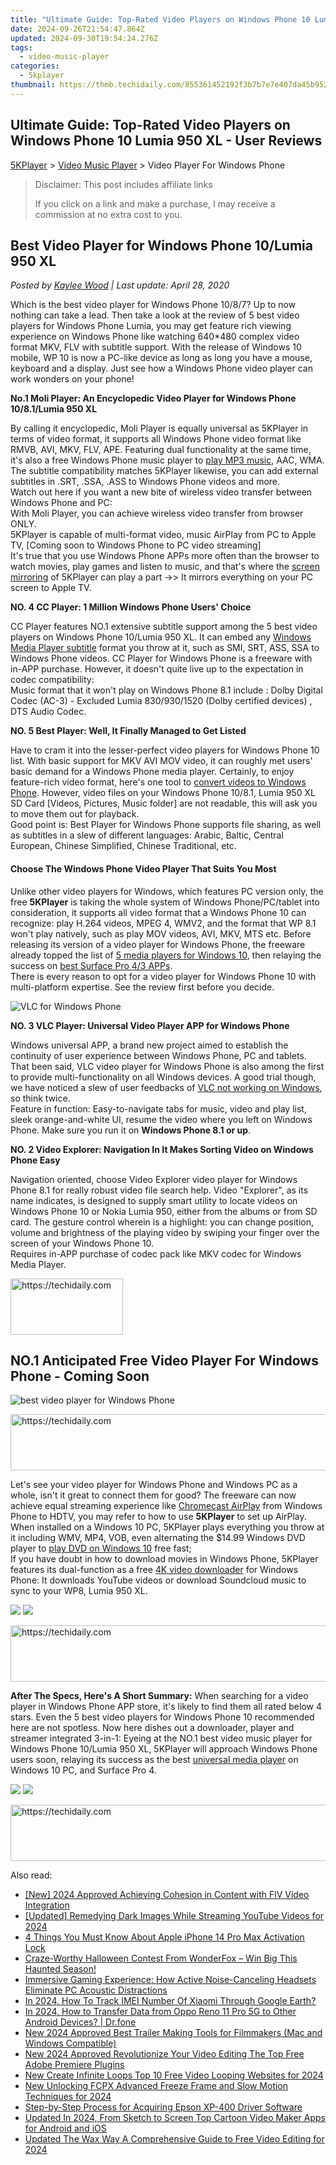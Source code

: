 ```yaml
---
title: "Ultimate Guide: Top-Rated Video Players on Windows Phone 10 Lumia 950 XL - User Reviews"
date: 2024-09-26T21:54:47.864Z
updated: 2024-09-30T19:54:24.276Z
tags:
  - video-music-player
categories:
  - 5kplayer
thumbnail: https://thmb.techidaily.com/855361452192f3b7b7e7e407da45b95275a5f560d0d0de9b64cf3676aeaaee8b.jpg
---
```


## Ultimate Guide: Top-Rated Video Players on Windows Phone 10 Lumia 950 XL - User Reviews

[5KPlayer](https://tools.techidaily.com/5kplayer/products/) \> [Video Music Player](https://tools.techidaily.com/5kplayer/video-music-player/) \> Video Player For Windows Phone

>  Disclaimer: This post includes affiliate links
>
>  If you click on a link and make a purchase, I may receive a commission at no extra cost to you.
>

## Best Video Player for Windows Phone 10/Lumia 950 XL

 _Posted by [Kaylee Wood](https://www.quora.com/profile/Amanda-Hu-21) | Last update: April 28, 2020_

Which is the best video player for Windows Phone 10/8/7? Up to now nothing can take a lead. Then take a look at the review of 5 best video players for Windows Phone Lumia, you may get feature rich viewing experience on Windows Phone like watching 640\*480 complex video format MKV, FLV with subtitle support. With the release of Windows 10 mobile, WP 10 is now a PC-like device as long as long you have a mouse, keyboard and a display. Just see how a Windows Phone video player can work wonders on your phone!

**No.1 Moli Player: An Encyclopedic Video Player for Windows Phone 10/8.1/Lumia 950 XL** 

By calling it encyclopedic, Moli Player is equally universal as 5KPlayer in terms of video format, it supports all Windows Phone video format like RMVB, AVI, MKV, FLV, APE. Featuring dual functionality at the same time, it's also a free Windows Phone music player to [play MP3 music](https://tools.techidaily.com/5kplayer/video-music-player/), AAC, WMA. The subtitle compatibility matches 5KPlayer likewise, you can add external subtitles in .SRT, .SSA, .ASS to Windows Phone videos and more.  
Watch out here if you want a new bite of wireless video transfer between Windows Phone and PC:   
 With Moli Player, you can achieve wireless video transfer from browser ONLY.  
 5KPlayer is capable of multi-format video, music AirPlay from PC to Apple TV, \[Coming soon to Windows Phone to PC video streaming\]  
It's true that you use Windows Phone APPs more often than the browser to watch movies, play games and listen to music, and that's where the [screen mirroring](https://tools.techidaily.com/5kplayer/airplay/) of 5KPlayer can play a part ->> It mirrors everything on your PC screen to Apple TV. 

**NO. 4 CC Player: 1 Million Windows Phone Users' Choice**

CC Player features NO.1 extensive subtitle support among the 5 best video players on Windows Phone 10/Lumia 950 XL. It can embed any [Windows Media Player subtitle](https://tools.techidaily.com/5kplayer/video-music-player/) format you throw at it, such as SMI, SRT, ASS, SSA to Windows Phone videos. CC Player for Windows Phone is a freeware with in-APP purchase. However, it doesn't quite live up to the expectation in codec compatibility:  
 Music format that it won't play on Windows Phone 8.1 include : Dolby Digital Codec (AC-3) - Excluded Lumia 830/930/1520 (Dolby certified devices) , DTS Audio Codec.

**NO. 5 Best Player: Well, It Finally Managed to Get Listed**

Have to cram it into the lesser-perfect video players for Windows Phone 10 list. With basic support for MKV AVI MOV video, it can roughly met users' basic demand for a Windows Phone media player. Certainly, to enjoy feature-rich video format, here's one tool to [convert videos to Windows Phone](https://tools.techidaily.com/5kplayer/products/). However, video files on your Windows Phone 10/8.1, Lumia 950 XL SD Card \[Videos, Pictures, Music folder\] are not readable, this will ask you to move them out for playback.  
 Good point is: Best Player for Windows Phone supports file sharing, as well as subtitles in a slew of different languages: Arabic, Baltic, Central European, Chinese Simplified, Chinese Traditional, etc.

#### **Choose The Windows Phone Video Player That Suits You Most**

Unlike other video players for Windows, which features PC version only, the free **5KPlayer** is taking the whole system of Windows Phone/PC/tablet into consideration, it supports all video format that a Windows Phone 10 can recognize: play H.264 videos, MPEG 4, WMV2, and the format that WP 8.1 won't play natively, such as play MOV videos, AVI, MKV, MTS etc. Before releasing its version of a video player for Windows Phone, the freeware already topped the list of [5 media players for Windows 10](https://tools.techidaily.com/5kplayer/video-music-player/), then relaying the success on [best Surface Pro 4/3 APPs](https://tools.techidaily.com/5kplayer/video-music-player/).   
 There is every reason to opt for a video player for Windows Phone 10 with multi-platform expertise. See the review first before you decide.

![VLC for Windows Phone](https://www.5kplayer.com/video-music-player/img/5k-vlc-wp-yxt-121401.png) 

**NO. 3 VLC Player: Universal Video Player APP for Windows Phone** 

Windows universal APP, a brand new project aimed to establish the continuity of user experience between Windows Phone, PC and tablets. That been said, VLC video player for Windows Phone is also among the first to provide multi-functionality on all Windows devices. A good trial though, we have noticed a slew of user feedbacks of [VLC not working on Windows](https://tools.techidaily.com/5kplayer/video-music-player/), so think twice.  
Feature in function: Easy-to-navigate tabs for music, video and play list, sleek orange-and-white UI, resume the video where you left on Windows Phone. Make sure you run it on **Windows Phone 8.1 or up**.

**NO. 2 Video Explorer: Navigation In It Makes Sorting Video on Windows Phone Easy**

Navigation oriented, choose Video Explorer video player for Windows Phone 8.1 for really robust video file search help. Video "Explorer", as its name indicates, is designed to supply smart utility to locate videos on Windows Phone 10 or Nokia Lumia 950, either from the albums or from SD card. The gesture control wherein is a highlight: you can change position, volume and brightness of the playing video by swiping your finger over the screen of your Windows Phone 10.  
 Requires in-APP purchase of codec pack like MKV codec for Windows Media Player.

<!-- affiliate ads begin -->
<a href="https://aligracehair.sjv.io/c/5597632/2135367/19272" target="_top" id="2135367">
  <img src="//a.impactradius-go.com/display-ad/19272-2135367" border="0" alt="https://techidaily.com" width="180" height="90"/>
</a>
<img height="0" width="0" src="https://aligracehair.sjv.io/i/5597632/2135367/19272" style="position:absolute;visibility:hidden;" border="0" />
<!-- affiliate ads end -->

## NO.1 Anticipated Free Video Player For Windows Phone - Coming Soon

![best video player for Windows Phone](https://www.5kplayer.com/video-music-player/img/5kp-rmvb-player-minions-hyd.jpg) 

<!-- affiliate ads begin -->
<a href="https://appsumo.8odi.net/c/5597632/2151855/7443" target="_top" id="2151855">
  <img src="//a.impactradius-go.com/display-ad/7443-2151855" border="0" alt="https://techidaily.com" width="728" height="90"/>
</a>
<img height="0" width="0" src="https://appsumo.8odi.net/i/5597632/2151855/7443" style="position:absolute;visibility:hidden;" border="0" />
<!-- affiliate ads end -->

Let's see your video player for Windows Phone and Windows PC as a whole, isn't it great to connect them for good? The freeware can now achieve equal streaming experience like [Chromecast AirPlay](https://tools.techidaily.com/5kplayer/airplay/) from Windows Phone to HDTV, you may refer to how to use **5KPlayer** to set up AirPlay.  
 When installed on a Windows 10 PC, 5KPlayer plays everything you throw at it including WMV, MP4, VOB, even alternating the $14.99 Windows DVD player to [play DVD on Windows 10](https://tools.techidaily.com/5kplayer/video-music-player/) free fast;   
 If you have doubt in how to download movies in Windows Phone, 5KPlayer features its dual-function as a free [4K video downloader](https://tools.techidaily.com/5kplayer/youtube-download/) for Windows Phone: It downloads YouTube videos or download Soundcloud music to sync to your WP8, Lumia 950 XL.

[![](https://www.5kplayer.com/video-music-player/../button/freedownwhitewin.png)](https://tools.techidaily.com/5kplayer/products/) [![](https://www.5kplayer.com/video-music-player/../button/freedownbackmac.png)](https://tools.techidaily.com/5kplayer/products/) 

<!-- affiliate ads begin -->
<a href="https://aligracehair.sjv.io/c/5597632/1896560/19272" target="_top" id="1896560">
  <img src="//a.impactradius-go.com/display-ad/19272-1896560" border="0" alt="https://techidaily.com" width="728" height="90"/>
</a>
<img height="0" width="0" src="https://aligracehair.sjv.io/i/5597632/1896560/19272" style="position:absolute;visibility:hidden;" border="0" />
<!-- affiliate ads end -->

**After The Specs, Here's A Short Summary:** 
 When searching for a video player in Windows Phone APP store, it's likely to find them all rated below 4 stars. Even the 5 best video players for Windows Phone 10 recommended here are not spotless. Now here dishes out a downloader, player and streamer integrated 3-in-1: Eyeing at the NO.1 best video music player for Windows Phone 10/Lumia 950 XL, 5KPlayer will approach Windows Phone users soon, relaying its success as the best [universal media player](https://tools.techidaily.com/5kplayer/video-music-player/) on Windows 10 PC, and Surface Pro 4\. 

[![](https://www.5kplayer.com/video-music-player/../button/freedownwhitewin.png)](https://tools.techidaily.com/5kplayer/products/) [![](https://www.5kplayer.com/video-music-player/../button/freedownbackmac.png)](https://tools.techidaily.com/5kplayer/products/)

<!-- affiliate ads begin -->
<a href="https://appsumo.8odi.net/c/5597632/2151858/7443" target="_top" id="2151858">
  <img src="//a.impactradius-go.com/display-ad/7443-2151858" border="0" alt="https://techidaily.com" width="600" height="90"/>
</a>
<img height="0" width="0" src="https://appsumo.8odi.net/i/5597632/2151858/7443" style="position:absolute;visibility:hidden;" border="0" />
<!-- affiliate ads end -->

<ins class="adsbygoogle"
     style="display:block"
     data-ad-format="autorelaxed"
     data-ad-client="ca-pub-7571918770474297"
     data-ad-slot="1223367746"></ins>

<ins class="adsbygoogle"
     style="display:block"
     data-ad-client="ca-pub-7571918770474297"
     data-ad-slot="8358498916"
     data-ad-format="auto"
     data-full-width-responsive="true"></ins>

<span class="atpl-alsoreadstyle">Also read:</span>
<div><ul>
<li><a href="https://youtube-webster.techidaily.com/024-approved-achieving-cohesion-in-content-with-flv-video-integration/"><u>[New] 2024 Approved Achieving Cohesion in Content with FlV Video Integration</u></a></li>
<li><a href="https://youtube-blog.techidaily.com/ed-remedying-dark-images-while-streaming-youtube-videos-for-2024/"><u>[Updated] Remedying Dark Images While Streaming YouTube Videos for 2024</u></a></li>
<li><a href="https://activate-lock.techidaily.com/4-things-you-must-know-about-apple-iphone-14-pro-max-activation-lock-by-drfone-ios/"><u>4 Things You Must Know About Apple iPhone 14 Pro Max Activation Lock</u></a></li>
<li><a href="https://win11.techidaily.com/craze-worthy-halloween-contest-from-wonderfox-win-big-this-haunted-season/"><u>Craze-Worthy Halloween Contest From WonderFox – Win Big This Haunted Season!</u></a></li>
<li><a href="https://hardware-help.techidaily.com/immersive-gaming-experience-how-active-noise-canceling-headsets-eliminate-pc-acoustic-distractions/"><u>Immersive Gaming Experience: How Active Noise-Canceling Headsets Eliminate PC Acoustic Distractions</u></a></li>
<li><a href="https://unlock-android.techidaily.com/in-2024-how-to-track-imei-number-of-xiaomi-through-google-earth-by-drfone-android/"><u>In 2024, How To Track IMEI Number Of Xiaomi Through Google Earth?</u></a></li>
<li><a href="https://android-transfer.techidaily.com/in-2024-how-to-transfer-data-from-oppo-reno-11-pro-5g-to-other-android-devices-drfone-by-drfone-transfer-from-android-transfer-from-android/"><u>In 2024, How to Transfer Data from Oppo Reno 11 Pro 5G to Other Android Devices? | Dr.fone</u></a></li>
<li><a href="https://video-ai-editor.techidaily.com/new-2024-approved-best-trailer-making-tools-for-filmmakers-mac-and-windows-compatible/"><u>New 2024 Approved Best Trailer Making Tools for Filmmakers (Mac and Windows Compatible)</u></a></li>
<li><a href="https://video-ai-editor.techidaily.com/new-2024-approved-revolutionize-your-video-editing-the-top-free-adobe-premiere-plugins/"><u>New 2024 Approved Revolutionize Your Video Editing The Top Free Adobe Premiere Plugins</u></a></li>
<li><a href="https://video-ai-editor.techidaily.com/new-create-infinite-loops-top-10-free-video-looping-websites-for-2024/"><u>New Create Infinite Loops Top 10 Free Video Looping Websites for 2024</u></a></li>
<li><a href="https://video-ai-editor.techidaily.com/new-unlocking-fcpx-advanced-freeze-frame-and-slow-motion-techniques-for-2024/"><u>New Unlocking FCPX Advanced Freeze Frame and Slow Motion Techniques for 2024</u></a></li>
<li><a href="https://win-amazing.techidaily.com/step-by-step-process-for-acquiring-epson-xp-400-driver-software/"><u>Step-by-Step Process for Acquiring Epson XP-400 Driver Software</u></a></li>
<li><a href="https://video-ai-editor.techidaily.com/updated-in-2024-from-sketch-to-screen-top-cartoon-video-maker-apps-for-android-and-ios/"><u>Updated In 2024, From Sketch to Screen Top Cartoon Video Maker Apps for Android and iOS</u></a></li>
<li><a href="https://video-ai-editor.techidaily.com/updated-the-wax-way-a-comprehensive-guide-to-free-video-editing-for-2024/"><u>Updated The Wax Way A Comprehensive Guide to Free Video Editing for 2024</u></a></li>
</ul></div>

